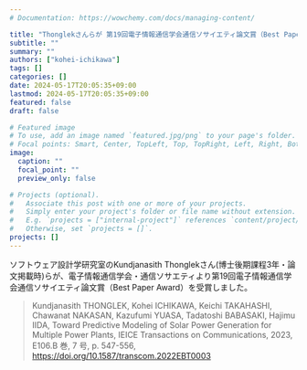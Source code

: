 ```yaml
---
# Documentation: https://wowchemy.com/docs/managing-content/

title: "Thonglekさんらが 第19回電子情報通信学会通信ソサイエティ論文賞（Best Paper Award）を受賞しました"
subtitle: ""
summary: ""
authors: ["kohei-ichikawa"]
tags: []
categories: []
date: 2024-05-17T20:05:35+09:00
lastmod: 2024-05-17T20:05:35+09:00
featured: false
draft: false

# Featured image
# To use, add an image named `featured.jpg/png` to your page's folder.
# Focal points: Smart, Center, TopLeft, Top, TopRight, Left, Right, BottomLeft, Bottom, BottomRight.
image:
  caption: ""
  focal_point: ""
  preview_only: false

# Projects (optional).
#   Associate this post with one or more of your projects.
#   Simply enter your project's folder or file name without extension.
#   E.g. `projects = ["internal-project"]` references `content/project/deep-learning/index.md`.
#   Otherwise, set `projects = []`.
projects: []
---
```


ソフトウェア設計学研究室のKundjanasith Thonglekさん(博士後期課程3年・論文掲載時)らが、電子情報通信学会・通信ソサエティより第19回電子情報通信学会通信ソサイエティ論文賞（Best Paper Award）を受賞しました。

> Kundjanasith THONGLEK, Kohei ICHIKAWA, Keichi TAKAHASHI, Chawanat NAKASAN, Kazufumi YUASA, Tadatoshi BABASAKI, Hajimu IIDA, Toward Predictive Modeling of Solar Power Generation for Multiple Power Plants, IEICE Transactions on Communications, 2023, E106.B 巻, 7 号, p. 547-556, https://doi.org/10.1587/transcom.2022EBT0003
